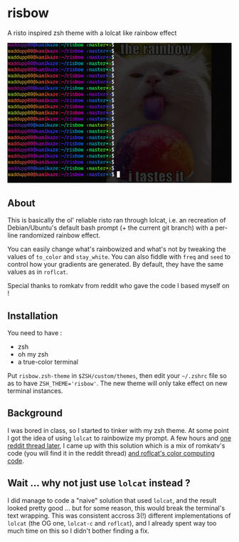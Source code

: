 # risbow
A risto inspired zsh theme with a lolcat like rainbow effect

![Demo](assets/demo.png)

## About

This is basically the ol' reliable risto ran through lolcat, i.e. an recreation of Debian/Ubuntu's default bash prompt (+ the current git branch) with a per-line randomized rainbow effect.

You can easily change what's rainbowized and what's not by tweaking the values of `to_color` and `stay_white`. You can also fiddle with `freq` and `seed` to control how your gradients are generated. By default, they have the same values as in `roflcat`.

Special thanks to romkatv from reddit who gave the code I based myself on !

## Installation

You need to have :
- zsh
- oh my zsh
- a true-color terminal

Put `risbow.zsh-theme` in `$ZSH/custom/themes`, then edit your `~/.zshrc` file so as to have `ZSH_THEME='risbow'`. The new theme will only take effect on new terminal instances.

## Background

I was bored in class, so I started to tinker with my zsh theme. At some point I got the idea of using `lolcat` to rainbowize my prompt. A few hours and [one reddit thread later](https://www.reddit.com/r/zsh/comments/tganw3/redirect_ps1_to_lolcat/), I came up with this solution which is a mix of romkatv's code (you will find it in the reddit thread) [and roflcat's color computing code](https://github.com/jameslzhu/roflcat/blob/master/src/main.rs).

## Wait ... why not just use `lolcat` instead ?

I did manage to code a "naive" solution that used `lolcat`, and the result looked pretty good ... but for some reason, this would break the terminal's text wrapping. This was consistent accross 3(!) different implementations of `lolcat` (the OG one, `lolcat-c` and `roflcat`), and I already spent way too much time on this so I didn't bother finding a fix.
